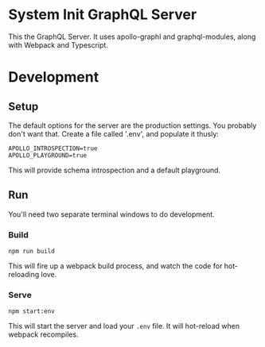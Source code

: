 # System Init GraphQL Server

This the GraphQL Server. It uses apollo-graphl and graphql-modules,
along with Webpack and Typescript.

# Development

## Setup

The default options for the server are the production settings. You probably
don't want that. Create a file called '.env', and populate it thusly:

```
APOLLO_INTROSPECTION=true
APOLLO_PLAYGROUND=true
```

This will provide schema introspection and a default playground.

## Run

You'll need two separate terminal windows to do development.

### Build

```
npm run build
```

This will fire up a webpack build process, and watch the code for hot-reloading
love.

### Serve

```
npm start:env
```

This will start the server and load your `.env` file. It will hot-reload when
webpack recompiles.

